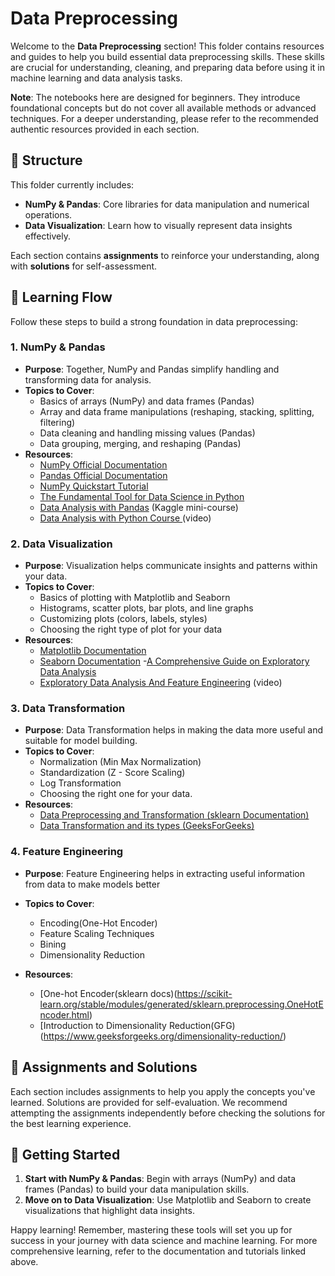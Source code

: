 # Data Preprocessing

Welcome to the **Data Preprocessing** section! This folder contains resources and guides to help you build essential data preprocessing skills. These skills are crucial for understanding, cleaning, and preparing data before using it in machine learning and data analysis tasks.

**Note**: The notebooks here are designed for beginners. They introduce foundational concepts but do not cover all available methods or advanced techniques. For a deeper understanding, please refer to the recommended authentic resources provided in each section.

## 📂 Structure

This folder currently includes:
- **NumPy & Pandas**: Core libraries for data manipulation and numerical operations.
- **Data Visualization**: Learn how to visually represent data insights effectively.

Each section contains **assignments** to reinforce your understanding, along with **solutions** for self-assessment.

## 🔗 Learning Flow

Follow these steps to build a strong foundation in data preprocessing:

### 1. **NumPy & Pandas**
   - **Purpose**: Together, NumPy and Pandas simplify handling and transforming data for analysis.
   - **Topics to Cover**:
     - Basics of arrays (NumPy) and data frames (Pandas)
     - Array and data frame manipulations (reshaping, stacking, splitting, filtering)
     - Data cleaning and handling missing values (Pandas)
     - Data grouping, merging, and reshaping (Pandas)
   - **Resources**:
     - [NumPy Official Documentation](https://numpy.org/doc/stable/)
     - [Pandas Official Documentation](https://pandas.pydata.org/docs/)
     - [NumPy Quickstart Tutorial](https://numpy.org/doc/stable/user/quickstart.html)
     - [The Fundamental Tool for Data Science in Python](https://medium.com/@m.franfuentes/numpy-the-fundamental-tool-for-data-science-in-python-fa2b605a3bf9)
     - [Data Analysis with Pandas](https://www.kaggle.com/learn/pandas) (Kaggle mini-course)
     - [Data Analysis with Python Course ](https://www.youtube.com/watch?v=GPVsHOlRBBI) (video)

### 2. **Data Visualization**
   - **Purpose**: Visualization helps communicate insights and patterns within your data.
   - **Topics to Cover**:
     - Basics of plotting with Matplotlib and Seaborn
     - Histograms, scatter plots, bar plots, and line graphs
     - Customizing plots (colors, labels, styles)
     - Choosing the right type of plot for your data
   - **Resources**:
     - [Matplotlib Documentation](https://matplotlib.org/stable/contents.html)
     - [Seaborn Documentation](https://seaborn.pydata.org/)
     -[A Comprehensive Guide on Exploratory Data Analysis](https://medium.com/@pabbakavya123/a-comprehensive-guide-on-exploratory-data-analysis-eda-ab38f33d6abc)
     - [ Exploratory Data Analysis And Feature Engineering](https://www.youtube.com/watch?v=fHFOANOHwh8) (video)

### 3. **Data Transformation**
   - **Purpose**: Data Transformation helps in making the data more useful and suitable for model building.
   - **Topics to Cover**:
     - Normalization (Min Max Normalization)
     - Standardization (Z - Score Scaling)
     - Log Transformation
     - Choosing the right one for your data.
   - **Resources**:
     - [Data Preprocessing and Transformation (sklearn Documentation)](https://scikit-learn.org/stable/modules/preprocessing.html)
     - [Data Transformation and its types (GeeksForGeeks)](https://www.geeksforgeeks.org/data-transformation-in-data-mining/)
### 4. **Feature Engineering**
   - **Purpose**: Feature Engineering helps in extracting useful information from data to make models better 
   - **Topics to Cover**:
     -  Encoding(One-Hot Encoder)
     - Feature Scaling Techniques
     - Bining
     - Dimensionality Reduction

   - **Resources**:
     - [One-hot Encoder(sklearn docs)(https://scikit-learn.org/stable/modules/generated/sklearn.preprocessing.OneHotEncoder.html)
     - [Introduction to Dimensionality Reduction(GFG)(https://www.geeksforgeeks.org/dimensionality-reduction/)

## 📝 Assignments and Solutions

Each section includes assignments to help you apply the concepts you've learned. Solutions are provided for self-evaluation. We recommend attempting the assignments independently before checking the solutions for the best learning experience.

## 🏁 Getting Started

1. **Start with NumPy & Pandas**: Begin with arrays (NumPy) and data frames (Pandas) to build your data manipulation skills.
2. **Move on to Data Visualization**: Use Matplotlib and Seaborn to create visualizations that highlight data insights.

Happy learning! Remember, mastering these tools will set you up for success in your journey with data science and machine learning. For more comprehensive learning, refer to the documentation and tutorials linked above.
